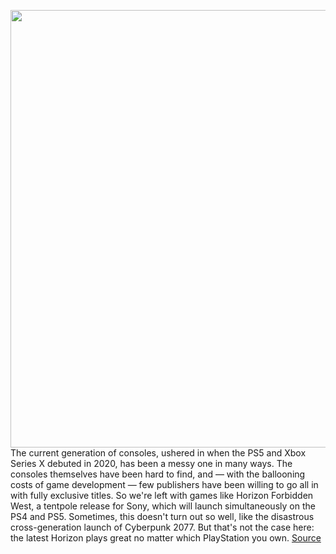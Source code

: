 <img src='https://cdn.vox-cdn.com/thumbor/NvraJ21aeWTjJwQwBokOWVIz180=/0x0:1920x1080/1200x675/filters:focal(551x491:857x797)/cdn.vox-cdn.com/uploads/chorus_image/image/70506703/Horizon_Forbidden_West_20220210105333.0.jpg' width='700px' /><br/>
The current generation of consoles, ushered in when the PS5 and Xbox Series X debuted in 2020, has been a messy one in many ways. The consoles themselves have been hard to find, and — with the ballooning costs of game development — few publishers have been willing to go all in with fully exclusive titles. So we're left with games like Horizon Forbidden West, a tentpole release for Sony, which will launch simultaneously on the PS4 and PS5. Sometimes, this doesn't turn out so well, like the disastrous cross-generation launch of Cyberpunk 2077. But that's not the case here: the latest Horizon plays great no matter which PlayStation you own.
<a href='https://www.theverge.com/2022/2/14/22927936/horizon-forbidden-west-ps4-ps5-sony-playstation'> Source <a/>